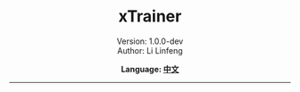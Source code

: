 # <div align="center">xTrainer</div>

<div align="center">Version: 1.0.0-dev</div>
<div align="center">Author: Li Linfeng</div>

**<div align="center">Language: [中文](README.md)</div>**

---

